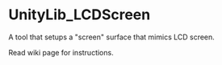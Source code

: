 # UnityLib_LCDScreen
A tool that setups a "screen" surface that mimics LCD screen.

Read wiki page for instructions.
